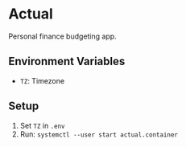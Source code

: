 # Actual

Personal finance budgeting app.

## Environment Variables

- `TZ`: Timezone

## Setup

1. Set `TZ` in `.env`
2. Run: `systemctl --user start actual.container`